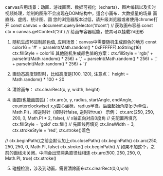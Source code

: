 <!--
 * @Author: your name
 * @Date: 2022-04-21 13:45:36
 * @LastEditTime: 2022-04-22 15:57:17
 * @LastEditors: Please set LastEditors
 * @Description: 打开koroFileHeader查看配置 进行设置: https://github.com/OBKoro1/koro1FileHeader/wiki/%E9%85%8D%E7%BD%AE
 * @FilePath: /fe_interview/前端可视化/canvas.md
-->
canvas应用场景：动画、游戏画面、数据可视化（echarts）、图片编辑以及实时视频处理，绘制的图形不会出现在DOM结构中，适合小画布、大数据量的场景
画直线、虚线、统计图、圆
<canvas id="cont" width="500px" height="500px">您的浏览器版本过低，请升级浏览器或者使用chrome打开</canvas>
const canvas = document.querySelector('#cont') // 获取画布容器
const ctx = canvas.getContext('2d') // 给画布容器赋能，使其可以挂载2d图形
1. 随机生成16进制颜色值, 应用场景：canvas中需要随机生成颜色的地方
const color16 = '#' + parseInt(Math.random() * 0xFFFFFF).toString(16)
ctx.fillStyle = color16
其他随机生成颜色值的方案：ctx.fillStyle = 'rgb(' + parseInt(Math.random() * 256) + 
',' + parseInt(Math.random() * 256) + ',' + parseInt(Math.random() * 256) + ')'

2. 画动态高度矩形时，比如高度是[100, 120), 注意点： height = Math.random() * 100 + 20

3. 清除画布： ctx.clearRect(x, y, width, height)

4. 画圆(也能画圆弧)：ctx.arc(x, y, radius, startAngle, endAngle, counterclockwise)
x,y圆心坐标，radius半径，后面起始角度(pi为单位， Math.PI)，顺逆时针（顺时针false, 逆时针true）
示例： ctx.arc(250, 250, 200, 0, Math.PI * 2, false), // x轴正向对应0度角
// 先配置再填充
ctx.fillStyle = 'gold'
ctx.fill()
// 先画线再填充
ctx.lineWidth = 3, ctx.strokeStyle = 'red', ctx.stroke()着色

// ctx.beginPath()之前会默认加上ctx.closePath()
ctx.beginPath()
ctx.arc(250, 250, 250, 0, Math.PI, false)
ctx.stroke()
ctx.beginPath() // 如果不加这个，之前的画线未关闭，中间会出现两条直径线相连
ctx.arc(500, 250, 250, 0, Math.PI, true)
ctx.stroke()

5. 碰撞检测，涉及到动画，需要清除画布ctx.clearRect(0,0,w,h)